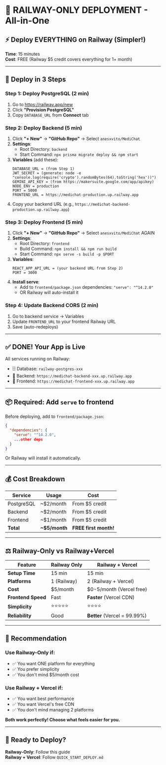 # 🚂 RAILWAY-ONLY DEPLOYMENT - All-in-One

## ⚡ Deploy EVERYTHING on Railway (Simpler!)

**Time**: 15 minutes  
**Cost**: FREE (Railway $5 credit covers everything for 1+ month)

---

## 🎯 Deploy in 3 Steps

### Step 1: Deploy PostgreSQL (2 min)
1. Go to https://railway.app/new
2. Click **"Provision PostgreSQL"**
3. Copy `DATABASE_URL` from **Connect** tab

### Step 2: Deploy Backend (5 min)
1. Click **"+ New"** → **"GitHub Repo"** → Select `anesxvito/MediChat`
2. **Settings**:
   - Root Directory: `backend`
   - Start Command: `npx prisma migrate deploy && npm start`
3. **Variables** (add these):
   ```
   DATABASE_URL = (from Step 1)
   JWT_SECRET = (generate: node -e "console.log(require('crypto').randomBytes(64).toString('hex'))")
   GEMINI_API_KEY = (from https://makersuite.google.com/app/apikey)
   NODE_ENV = production
   PORT = 5000
   FRONTEND_URL = https://medichat-production.up.railway.app
   ```
4. Copy your backend URL (e.g., `https://medichat-backend-production.up.railway.app`)

### Step 3: Deploy Frontend (5 min)
1. Click **"+ New"** → **"GitHub Repo"** → Select `anesxvito/MediChat` AGAIN
2. **Settings**:
   - Root Directory: `frontend`
   - Build Command: `npm install && npm run build`
   - Start Command: `npx serve -s build -p $PORT`
3. **Variables**:
   ```
   REACT_APP_API_URL = (your backend URL from Step 2)
   PORT = 3000
   ```
4. **Install serve**:
   - Add to `frontend/package.json` dependencies: `"serve": "^14.2.0"`
   - OR Railway will auto-install it

### Step 4: Update Backend CORS (2 min)
1. Go to backend service → Variables
2. Update `FRONTEND_URL` to your frontend Railway URL
3. Save (auto-redeploys)

---

## ✅ DONE! Your App is Live

All services running on Railway:
- 🗄️ Database: `railway-postgres-xxx`
- 🔧 Backend: `https://medichat-backend-xxx.up.railway.app`
- 🎨 Frontend: `https://medichat-frontend-xxx.up.railway.app`

---

## 📦 Required: Add `serve` to frontend

Before deploying, add to `frontend/package.json`:

```json
{
  "dependencies": {
    "serve": "^14.2.0",
    ...other deps
  }
}
```

Or Railway will install it automatically.

---

## 💰 Cost Breakdown

| Service | Usage | Cost |
|---------|-------|------|
| PostgreSQL | ~$2/month | From $5 credit |
| Backend | ~$2/month | From $5 credit |
| Frontend | ~$1/month | From $5 credit |
| **Total** | **~$5/month** | **FREE first month!** |

---

## ⚖️ Railway-Only vs Railway+Vercel

| Feature | Railway Only | Railway + Vercel |
|---------|-------------|------------------|
| **Setup Time** | 15 min | 15 min |
| **Platforms** | 1 (Railway) | 2 (Railway + Vercel) |
| **Cost** | $5/month | $0-5/month (Vercel free) |
| **Frontend Speed** | Fast | **Faster** (Vercel CDN) |
| **Simplicity** | ⭐⭐⭐⭐⭐ | ⭐⭐⭐⭐ |
| **Reliability** | Good | **Better** (Vercel = 99.99%) |

---

## 🎯 Recommendation

### Use Railway-Only if:
- ✅ You want ONE platform for everything
- ✅ You prefer simplicity
- ✅ You don't mind $5/month cost

### Use Railway + Vercel if:
- ✅ You want best performance
- ✅ You want Vercel's free CDN
- ✅ You don't mind managing 2 platforms

**Both work perfectly! Choose what feels easier for you.**

---

## 🚀 Ready to Deploy?

**Railway-Only**: Follow this guide  
**Railway + Vercel**: Follow `QUICK_START_DEPLOY.md`
